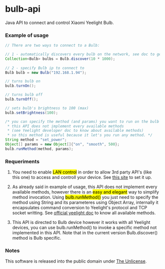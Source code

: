 # bulb-api
Java API to connect and control Xiaomi Yeelight Bulb.

### Example of usage ###
```java
// There are two ways to connect to a Bulb:

// 1 - automatically discovers every bulb on the network, see doc to get more info 
Collection<Bulb> bulbs = Bulb.discover(10 * 1000); 
    
// 2 - specify Bulb ip to connect to
Bulb bulb = new Bulb("192.168.1.94");

// turns bulb on
bulb.turnOn();

// turns bulb off
bulb.turnOff();

// sets bulb's brightness to 100 (max)
bulb.setBrightness(100);

/* you can specify the method (and params) you want to run on the bulb
 * this API does not implement every available methods
 * (see Yeelight developer doc to know about available methods)
 * so this method is useful because it let's you run any method. */
String method = "set_power";
Object[] params = new Object[]{"on", "smooth", 500};
bulb.runMethod(method, params);
```

### Requeriments ###
1. You need to enable <mark>LAN control</mark> in order to allow 3rd party API's (like this one) to access and controll your device. See [this site](https://www.yeelight.com/faqs/lan_control) to set it up.

2. As already said in example of usage, this API does not implement every available methods, however there is an <mark>easy and elegant</mark> way to simplify method invocation. Using <mark>bulb.runMethod()</mark> you just need to specify the method using String and its parameteres using Object Array, internally it encapsulates  command conversion to Yeelight's protocol and TCP socket writting. See [official yeelight doc](https://www.yeelight.com/download/Yeelight_Inter-Operation_Spec.pdf) to know all available methods.

3. This API is directed to Bulb device however it works with all Yeelight devices, you can use bulb.runMethod() to invoke a specific method not implemented in this API. Note that in the current version Bulb.discover() method is Bulb specific. 

### Notes ###
This software is released into the public domain under [The Unlicense](https://github.com/RicardoPetronilho98/bulb-api/blob/master/LICENSE). 
